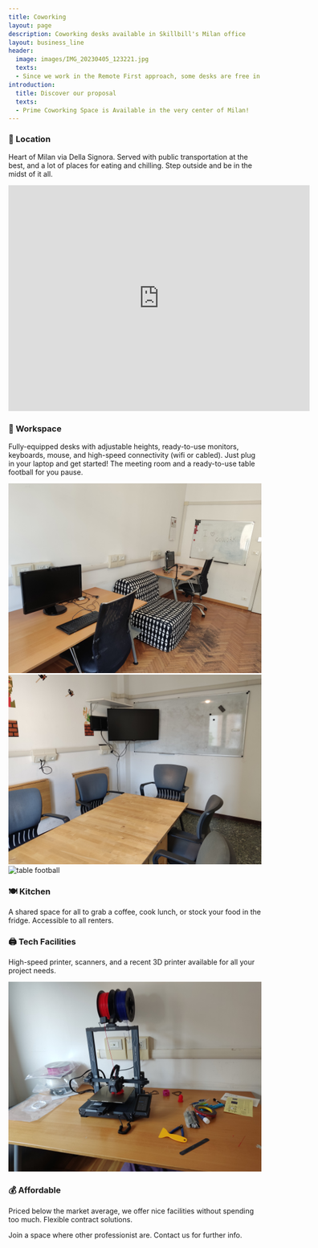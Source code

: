 ```yaml
---
title: Coworking
layout: page
description: Coworking desks available in Skillbill's Milan office
layout: business_line
header:
  image: images/IMG_20230405_123221.jpg
  texts:
  - Since we work in the Remote First approach, some desks are free in our office in Milan. You can take this opportunity to have a nice place to work with a flexible contract that will fit your needs.
introduction:
  title: Discover our proposal
  texts:
  - Prime Coworking Space is Available in the very center of Milan!
---
```


### 📍 Location

Heart of Milan via Della Signora. Served with public transportation at the best, and a lot of places for eating and chilling. Step outside and be in the midst of it all.

<iframe src="https://www.google.com/maps/embed?pb=!1m18!1m12!1m3!1d2798.4068576312675!2d9.193567776877499!3d45.46160747107388!2m3!1f0!2f0!3f0!3m2!1i1024!2i768!4f13.1!3m3!1m2!1s0x4786c6a66d865aeb%3A0xd20fa9add38aa10a!2sVia%20della%20Signora%2C%203%2C%2020122%20Milano%20MI!5e0!3m2!1sen!2sit!4v1696255249583!5m2!1sen!2sit" width="600" height="450" style="border:0;" allowfullscreen="" loading="lazy" referrerpolicy="no-referrer-when-downgrade"></iframe>


### 💼 Workspace

Fully-equipped desks with adjustable heights, ready-to-use monitors, keyboards, mouse, and high-speed connectivity (wifi or cabled). Just plug in your laptop and get started!
The meeting room and a ready-to-use table football for you pause.

![desk](images/IMG_20230405_123329.jpg)
![meeting room](images/IMG_20230405_140923.jpg)
![table football](images/IMG_20230405_140248.jpg)

### 🍽️ Kitchen

A shared space for all to grab a coffee, cook lunch, or stock your food in the fridge. Accessible to all renters.

### 🖨️ Tech Facilities

High-speed printer, scanners, and a recent 3D printer available for all your project needs.

![3d print](images/IMG_20231002_143452.jpg)

### 💰 Affordable

Priced below the market average, we offer nice facilities without spending too much. Flexible contract solutions.



Join a space where other professionist are. Contact us for further info.

